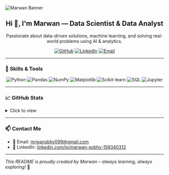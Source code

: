 ![Marwan Banner](https://raw.githubusercontent.com/marwanemam/marwanemam/main/marwan-banner.png)


<h2 align="center">Hi 👋, I'm Marwan — Data Scientist & Data Analyst</h2>

<p align="center">
    Passionate about data-driven solutions, machine learning, and solving real-world problems using AI & analytics.
</p>

<p align="center">
    <a href="https://github.com/marwanemam" target="_blank"><img alt="GitHub" src="https://img.shields.io/badge/-@marwanemam-181717?style=flat-square&logo=GitHub&logoColor=white"></a>
    <a href="https://www.linkedin.com/in/marwan-sobhy-159340312" target="_blank"><img alt="LinkedIn" src="https://img.shields.io/badge/-LinkedIn-0077B5?style=flat-square&logo=Linkedin&logoColor=white"></a>
    <a href="mailto:mrwansbhy099@gmail.com"><img alt="Email" src="https://img.shields.io/badge/-Email-D14836?style=flat-square&logo=Gmail&logoColor=white"></a>
</p>

---

### 🧠 Skills & Tools

<p align="center">
    <img alt="Python" src="https://img.shields.io/badge/-Python-3776AB?style=flat-square&logo=python&logoColor=white">
    <img alt="Pandas" src="https://img.shields.io/badge/-Pandas-150458?style=flat-square&logo=pandas&logoColor=white">
    <img alt="NumPy" src="https://img.shields.io/badge/-NumPy-013243?style=flat-square&logo=numpy&logoColor=white">
    <img alt="Matplotlib" src="https://img.shields.io/badge/-Matplotlib-11557C?style=flat-square&logo=gnuplot&logoColor=white">
    <img alt="Scikit-learn" src="https://img.shields.io/badge/-Scikit_Learn-F7931E?style=flat-square&logo=scikit-learn&logoColor=white">
    <img alt="SQL" src="https://img.shields.io/badge/-SQL-4479A1?style=flat-square&logo=postgresql&logoColor=white">
    <img alt="Jupyter" src="https://img.shields.io/badge/-Jupyter-F37626?style=flat-square&logo=Jupyter&logoColor=white">
</p>

---

### 📈 GitHub Stats

<details>
<summary>Click to view</summary>
<p align="center">
    <img alt="GitHub Stats" src="https://github-readme-stats.vercel.app/api?username=marwanemam&show_icons=true&hide=issues&count_private=true&theme=default">
    <br>
    <img alt="Top Langs" src="https://github-readme-stats.vercel.app/api/top-langs/?username=marwanemam&layout=compact&hide_border=true">
</p>
</details>

---

### 📫 Contact Me
- 📧 Email: mrwansbhy099@gmail.com  
- 💼 LinkedIn: [linkedin.com/in/marwan-sobhy-159340312](https://www.linkedin.com/in/marwan-sobhy-159340312)

---

*This README is proudly created by Marwan – always learning, always exploring!* 🚀
